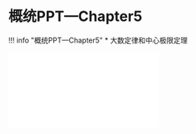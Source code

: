 # 概统PPT—Chapter5
!!! info "概统PPT—Chapter5"
    * 大数定律和中心极限定理

<object data="概统Chapter5.pdf" type="application/pdf" width="100%" height="800">
    <embed src="概统Chapter5.pdf" type="application/pdf" />
</object>